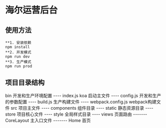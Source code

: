 # 海尔运营后台

## 使用方法

```
**1. 安装依赖
npm install
**2. 开发模式
npm run dev
**3. 生产模式
npm run prod
```

## 项目目录结构
bin  开发和生产环境配置
---- index.js koa 启动主文件
---- config.js 开发和生产的参数配置
---- build.js 生产构建文件
---- webpack.config.js webpack构建文件
src  项目主文件
---- components 组件目录
---- static 静态资源目录
---- store 项目核心文件
---- style 全局样式目录
---- views 页面路由
------- CoreLayout 主入口文件
------- Home 首页
